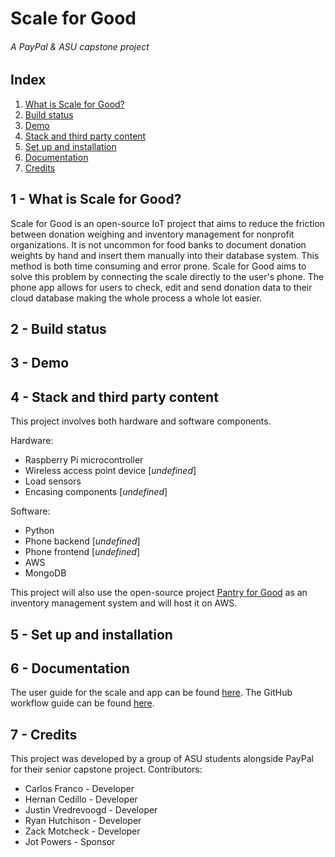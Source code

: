 # Scale for Good

###### A PayPal & ASU capstone project

## Index

1) [What is Scale for Good?](#1---what-is-scale-for-good?)
2) [Build status](#2---build-status)
3) [Demo](#3---demo)
4) [Stack and third party content](#4---stack-and-third-party-content)
5) [Set up and installation](#5---set-up-and-installation)
6) [Documentation](#6---documentation)
7) [Credits](#7---credits)

## 1 - What is Scale for Good?
Scale for Good is an open-source IoT project that aims to reduce the friction between donation weighing and inventory management for nonprofit organizations.
It is not uncommon for food banks to document donation weights by hand and insert them manually into their database system. This method is both time consuming and error prone. Scale for Good aims to solve this problem by connecting the scale directly to the user's phone. The phone app allows for users to check, edit and send donation data to their cloud database making the whole process a whole lot easier.

## 2 - Build status

## 3 - Demo

## 4 - Stack and third party content
This project involves both hardware and software components.

Hardware:
* Raspberry Pi microcontroller
* Wireless access point device [*undefined*]
* Load sensors
* Encasing components [*undefined*]

Software:
* Python
* Phone backend [*undefined*]
* Phone frontend [*undefined*]
* AWS
* MongoDB

This project will also use the open-source project [Pantry for Good](https://github.com/freeCodeCamp/pantry-for-good) as an inventory management system and will host it on AWS.

## 5 - Set up and installation

## 6 - Documentation

The user guide for the scale and app can be found [here]().
The GitHub workflow guide can be found [here](/gitWorkflow.md).

## 7 - Credits
This project was developed by a group of ASU students alongside PayPal for their senior capstone project.
Contributors:
* Carlos Franco - Developer
* Hernan Cedillo - Developer
* Justin Vredrevoogd - Developer
* Ryan Hutchison - Developer
* Zack Motcheck - Developer
* Jot Powers - Sponsor
